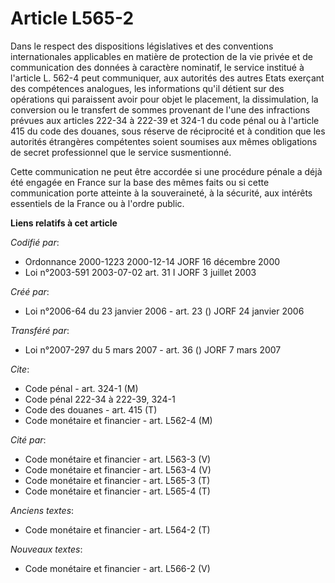 # Article L565-2

Dans le respect des dispositions législatives et des conventions internationales applicables en matière de protection de la
vie privée et de communication des données à caractère nominatif, le service institué à l'article L. 562-4 peut communiquer,
aux autorités des autres Etats exerçant des compétences analogues, les informations qu'il détient sur des opérations qui
paraissent avoir pour objet le placement, la dissimulation, la conversion ou le transfert de sommes provenant de l'une des
infractions prévues aux articles 222-34 à 222-39 et 324-1 du code pénal ou à l'article 415 du code des douanes, sous réserve
de réciprocité et à condition que les autorités étrangères compétentes soient soumises aux mêmes obligations de secret
professionnel que le service susmentionné.

Cette communication ne peut être accordée si une procédure pénale a déjà été engagée en France sur la base des mêmes faits ou
si cette communication porte atteinte à la souveraineté, à la sécurité, aux intérêts essentiels de la France ou à l'ordre
public.

**Liens relatifs à cet article**

_Codifié par_:

  - Ordonnance 2000-1223 2000-12-14 JORF 16 décembre 2000
  - Loi n°2003-591 2003-07-02 art. 31 I JORF 3 juillet 2003

_Créé par_:

  - Loi n°2006-64 du 23 janvier 2006 - art. 23 () JORF 24 janvier 2006

_Transféré par_:

  - Loi n°2007-297 du 5 mars 2007 - art. 36 () JORF 7 mars 2007

_Cite_:

  - Code pénal - art. 324-1 (M)
  - Code pénal 222-34 à 222-39, 324-1
  - Code des douanes - art. 415 (T)
  - Code monétaire et financier - art. L562-4 (M)

_Cité par_:

  - Code monétaire et financier - art. L563-3 (V)
  - Code monétaire et financier - art. L563-4 (V)
  - Code monétaire et financier - art. L565-3 (T)
  - Code monétaire et financier - art. L565-4 (T)

_Anciens textes_:

  - Code monétaire et financier - art. L564-2 (T)

_Nouveaux textes_:

  - Code monétaire et financier - art. L566-2 (V)
